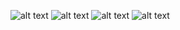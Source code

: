 ![alt text](https://github.com/isaacmirandacampos/aircnc/blob/master/telas-mobile/01-login.png)
![alt text](https://github.com/isaacmirandacampos/aircnc/blob/master/telas-mobile/02-list.png)
![alt text](https://github.com/isaacmirandacampos/aircnc/blob/master/telas-mobile/03-reserva.png)
![alt text](https://github.com/isaacmirandacampos/aircnc/blob/master/telas-mobile/04-mensagem.png)
